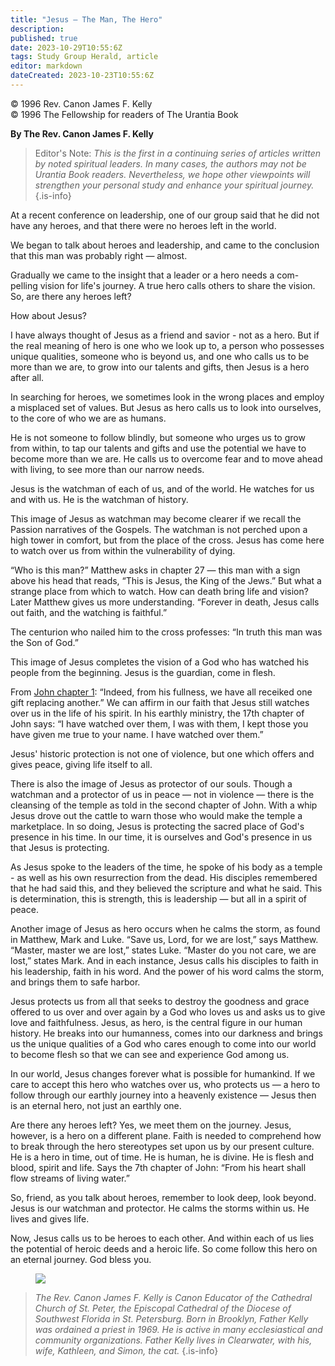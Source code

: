```yaml
---
title: "Jesus — The Man, The Hero"
description: 
published: true
date: 2023-10-29T10:55:6Z
tags: Study Group Herald, article
editor: markdown
dateCreated: 2023-10-23T10:55:6Z
---
```


<p class="v-card v-sheet theme--light gray lighten-3 px-2">© 1996 Rev. Canon James F. Kelly<br>© 1996 The Fellowship for readers of The Urantia Book</p>

**By The Rev. Canon James F. Kelly**

> Editor's Note: _This is the first in a continuing series of articles written by noted spiritual leaders. In many cases, the authors may not be Urantia Book readers. Nevertheless, we hope other viewpoints will strengthen your personal study and enhance your spiritual journey._
{.is-info}

At a recent conference on leadership, one of our group said that he did not have any heroes, and that there were no heroes left in the world.

We began to talk about heroes and leadership, and came to the conclusion that this man was probably right — almost.

Gradually we came to the insight that a leader or a hero needs a com- pelling vision for life's journey. A true hero calls others to share the vision. So, are there any heroes left?

How about Jesus?

I have always thought of Jesus as a friend and savior - not as a hero. But if the real meaning of hero is one who we look up to, a person who possesses unique qualities, someone who is beyond us, and one who calls us to be more than we are, to grow into our talents and gifts, then Jesus is a hero after all.

In searching for heroes, we sometimes look in the wrong places and employ a misplaced set of values. But Jesus as hero calls us to look into ourselves, to the core of who we are as humans.

He is not someone to follow blindly, but someone who urges us to grow from within, to tap our talents and gifts and use the potential we have to become more than we are. He calls us to overcome fear and to move ahead with living, to see more than our narrow needs.

Jesus is the watchman of each of us, and of the world. He watches for us and with us. He is the watchman of history.

This image of Jesus as watchman may become clearer if we recall the Passion narratives of the Gospels. The watchman is not perched upon a high tower in comfort, but from the place of the cross. Jesus has come here to watch over us from within the vulnerability of dying.

“Who is this man?” Matthew asks in chapter 27 — this man with a sign above his head that reads, “This is Jesus, the King of the Jews.” But what a strange place from which to watch. How can death bring life and vision? Later Matthew gives us more understanding. “Forever in death, Jesus calls out faith, and the watching is faithful.”

The centurion who nailed him to the cross professes: “In truth this man was the Son of God.”

This image of Jesus completes the vision of a God who has watched his people from the beginning. Jesus is the guardian, come in flesh.

From [John chapter 1](/en/Bible/John/1): “Indeed, from his fullness, we have all receiked one gift replacing another.” We can affirm in our faith that Jesus still watches over us in the life of his spirit. In his earthly ministry, the 17th chapter of John says: “I have watched over them, I was with them, I kept those you have given me true to your name. I have watched over them.”

Jesus' historic protection is not one of violence, but one which offers and gives peace, giving life itself to all.

There is also the image of Jesus as protector of our souls. Though a watchman and a protector of us in peace — not in violence — there is the cleansing of the temple as told in the second chapter of John. With a whip Jesus drove out the cattle to warn those who would make the temple a marketplace. In so doing, Jesus is protecting the sacred place of God's presence in his time. In our time, it is ourselves and God's presence in us that Jesus is protecting.

As Jesus spoke to the leaders of the time, he spoke of his body as a temple - as well as his own resurrection from the dead. His disciples remembered that he had said this, and they believed the scripture and what he said. This is determination, this is strength, this is leadership — but all in a spirit of peace.

Another image of Jesus as hero occurs when he calms the storm, as found in Matthew, Mark and Luke. “Save us, Lord, for we are lost,” says Matthew. “Master, master we are lost,” states Luke. “Master do you not care, we are lost,” states Mark. And in each instance, Jesus calls his disciples to faith in his leadership, faith in his word. And the power of his word calms the storm, and brings them to safe harbor.

Jesus protects us from all that seeks to destroy the goodness and grace offered to us over and over again by a God who loves us and asks us to give love and faithfulness. Jesus, as hero, is the central figure in our human history. He breaks into our humanness, comes into our darkness and brings us the unique qualities of a God who cares enough to come into our world to become flesh so that we can see and experience God among us.

In our world, Jesus changes forever what is possible for humankind. If we care to accept this hero who watches over us, who protects us — a hero to follow through our earthly journey into a heavenly existence — Jesus then is an eternal hero, not just an earthly one.

Are there any heroes left? Yes, we meet them on the journey. Jesus, however, is a hero on a different plane. Faith is needed to comprehend how to break through the hero stereotypes set upon us by our present culture. He is a hero in time, out of time. He is human, he is divine. He is flesh and blood, spirit and life. Says the 7th chapter of John: “From his heart shall flow streams of living water.”

So, friend, as you talk about heroes, remember to look deep, look beyond. Jesus is our watchman and protector. He calms the storms within us. He lives and gives life.

Now, Jesus calls us to be heroes to each other. And within each of us lies the potential of heroic deeds and a heroic life. So come follow this hero on an eternal journey. God bless you.

<figure id="Figure_1" class="image urantiapedia">
<img src="/image/article/Study_Group_Herald/James_Kelly.jpg">
</figure>

> _The Rev. Canon James F. Kelly is Canon Educator of the Cathedral Church of St. Peter, the Episcopal Cathedral of the Diocese of Southwest Florida in St. Petersburg. Born in Brooklyn, Father Kelly was ordained a priest in 1969. He is active in many ecclesiastical and community organizations. Father Kelly lives in Clearwater, with his, wife, Kathleen, and Simon, the cat._
{.is-info}
